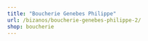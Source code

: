 ```yaml
---
title: "Boucherie Genebes Philippe"
url: /bizanos/boucherie-genebes-philippe-2/
shop: boucherie
---
```

